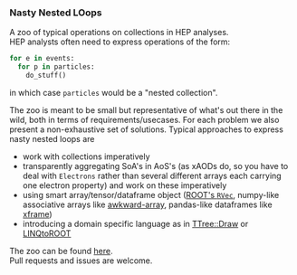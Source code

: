 ### Nasty Nested LOops

A zoo of typical operations on collections in HEP analyses.<br>
HEP analysts often need to express operations of the form:
```python
for e in events:
  for p in particles:
    do_stuff()
```
in which case `particles` would be a "nested collection".

The zoo is meant to be small but representative of what's out there in the wild, both in terms of requirements/usecases.
For each problem we also present a non-exhaustive set of solutions. Typical approaches to express nasty nested loops are
- work with collections imperatively
- transparently aggregating SoA's in AoS's (as xAODs do, so you have to deal with `Electrons` rather than several different arrays each carrying one electron property) and work on these imperatively
- using smart array/tensor/dataframe object ([ROOT's `RVec`](https://root.cern/doc/master/classROOT_1_1VecOps_1_1RVec.html), numpy-like associative arrays like [awkward-array](https://github.com/scikit-hep/awkward-array), pandas-like dataframes like [xframe](https://github.com/quantstack/xframe))
- introducing a domain specific language as in [TTree::Draw](https://root.cern/doc/master/classTTree.html#a8a2b55624f48451d7ab0fc3c70bfe8d7) or [LINQtoROOT](https://github.com/gordonwatts/LINQtoROOT)

The zoo can be found [here](https://github.com/bluehood/NNLOops/blob/master/NNLOops.md).<br>
Pull requests and issues are welcome.

